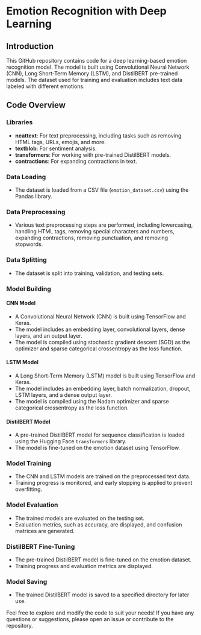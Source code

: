 # Emotion Recognition with Deep Learning

## Introduction
This GitHub repository contains code for a deep learning-based emotion recognition model. The model is built using Convolutional Neural Network (CNN), Long Short-Term Memory (LSTM), and DistilBERT pre-trained models. The dataset used for training and evaluation includes text data labeled with different emotions.

## Code Overview

### Libraries
- **neattext**: For text preprocessing, including tasks such as removing HTML tags, URLs, emojis, and more.
- **textblob**: For sentiment analysis.
- **transformers**: For working with pre-trained DistilBERT models.
- **contractions**: For expanding contractions in text.

### Data Loading
- The dataset is loaded from a CSV file (`emotion_dataset.csv`) using the Pandas library.

### Data Preprocessing
- Various text preprocessing steps are performed, including lowercasing, handling HTML tags, removing special characters and numbers, expanding contractions, removing punctuation, and removing stopwords.

### Data Splitting
- The dataset is split into training, validation, and testing sets.

### Model Building
#### CNN Model
- A Convolutional Neural Network (CNN) is built using TensorFlow and Keras.
- The model includes an embedding layer, convolutional layers, dense layers, and an output layer.
- The model is compiled using stochastic gradient descent (SGD) as the optimizer and sparse categorical crossentropy as the loss function.

#### LSTM Model
- A Long Short-Term Memory (LSTM) model is built using TensorFlow and Keras.
- The model includes an embedding layer, batch normalization, dropout, LSTM layers, and a dense output layer.
- The model is compiled using the Nadam optimizer and sparse categorical crossentropy as the loss function.

#### DistilBERT Model
- A pre-trained DistilBERT model for sequence classification is loaded using the Hugging Face `transformers` library.
- The model is fine-tuned on the emotion dataset using TensorFlow.

### Model Training
- The CNN and LSTM models are trained on the preprocessed text data.
- Training progress is monitored, and early stopping is applied to prevent overfitting.

### Model Evaluation
- The trained models are evaluated on the testing set.
- Evaluation metrics, such as accuracy, are displayed, and confusion matrices are generated.

### DistilBERT Fine-Tuning
- The pre-trained DistilBERT model is fine-tuned on the emotion dataset.
- Training progress and evaluation metrics are displayed.

### Model Saving
- The trained DistilBERT model is saved to a specified directory for later use.

Feel free to explore and modify the code to suit your needs! If you have any questions or suggestions, please open an issue or contribute to the repository.
